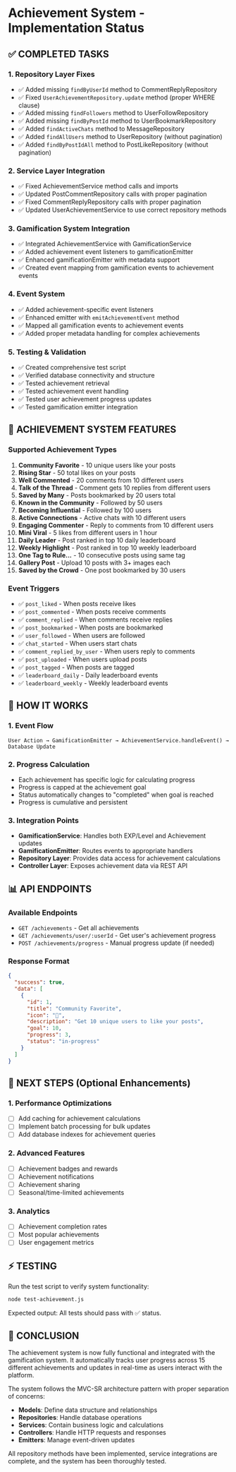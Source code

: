 # Achievement System - Implementation Status

## ✅ COMPLETED TASKS

### 1. Repository Layer Fixes
- ✅ Added missing `findByUserId` method to CommentReplyRepository
- ✅ Fixed `UserAchievementRepository.update` method (proper WHERE clause)
- ✅ Added missing `findFollowers` method to UserFollowRepository
- ✅ Added missing `findByPostId` method to UserBookmarkRepository
- ✅ Added `findActiveChats` method to MessageRepository
- ✅ Added `findAllUsers` method to UserRepository (without pagination)
- ✅ Added `findByPostIdAll` method to PostLikeRepository (without pagination)

### 2. Service Layer Integration
- ✅ Fixed AchievementService method calls and imports
- ✅ Updated PostCommentRepository calls with proper pagination
- ✅ Fixed CommentReplyRepository calls with proper pagination
- ✅ Updated UserAchievementService to use correct repository methods

### 3. Gamification System Integration
- ✅ Integrated AchievementService with GamificationService
- ✅ Added achievement event listeners to gamificationEmitter
- ✅ Enhanced gamificationEmitter with metadata support
- ✅ Created event mapping from gamification events to achievement events

### 4. Event System
- ✅ Added achievement-specific event listeners
- ✅ Enhanced emitter with `emitAchievementEvent` method
- ✅ Mapped all gamification events to achievement events
- ✅ Added proper metadata handling for complex achievements

### 5. Testing & Validation
- ✅ Created comprehensive test script
- ✅ Verified database connectivity and structure
- ✅ Tested achievement retrieval
- ✅ Tested achievement event handling
- ✅ Tested user achievement progress updates
- ✅ Tested gamification emitter integration

## 🎯 ACHIEVEMENT SYSTEM FEATURES

### Supported Achievement Types
1. **Community Favorite** - 10 unique users like your posts
2. **Rising Star** - 50 total likes on your posts
3. **Well Commented** - 20 comments from 10 different users
4. **Talk of the Thread** - Comment gets 10 replies from different users
5. **Saved by Many** - Posts bookmarked by 20 users total
6. **Known in the Community** - Followed by 50 users
7. **Becoming Influential** - Followed by 100 users
8. **Active Connections** - Active chats with 10 different users
9. **Engaging Commenter** - Reply to comments from 10 different users
10. **Mini Viral** - 5 likes from different users in 1 hour
11. **Daily Leader** - Post ranked in top 10 daily leaderboard
12. **Weekly Highlight** - Post ranked in top 10 weekly leaderboard
13. **One Tag to Rule...** - 10 consecutive posts using same tag
14. **Gallery Post** - Upload 10 posts with 3+ images each
15. **Saved by the Crowd** - One post bookmarked by 30 users

### Event Triggers
- ✅ `post_liked` - When posts receive likes
- ✅ `post_commented` - When posts receive comments
- ✅ `comment_replied` - When comments receive replies
- ✅ `post_bookmarked` - When posts are bookmarked
- ✅ `user_followed` - When users are followed
- ✅ `chat_started` - When users start chats
- ✅ `comment_replied_by_user` - When users reply to comments
- ✅ `post_uploaded` - When users upload posts
- ✅ `post_tagged` - When posts are tagged
- ✅ `leaderboard_daily` - Daily leaderboard events
- ✅ `leaderboard_weekly` - Weekly leaderboard events

## 🔄 HOW IT WORKS

### 1. Event Flow
```
User Action → GamificationEmitter → AchievementService.handleEvent() → Database Update
```

### 2. Progress Calculation
- Each achievement has specific logic for calculating progress
- Progress is capped at the achievement goal
- Status automatically changes to "completed" when goal is reached
- Progress is cumulative and persistent

### 3. Integration Points
- **GamificationService**: Handles both EXP/Level and Achievement updates
- **GamificationEmitter**: Routes events to appropriate handlers
- **Repository Layer**: Provides data access for achievement calculations
- **Controller Layer**: Exposes achievement data via REST API

## 📊 API ENDPOINTS

### Available Endpoints
- `GET /achievements` - Get all achievements
- `GET /achievements/user/:userId` - Get user's achievement progress
- `POST /achievements/progress` - Manual progress update (if needed)

### Response Format
```json
{
  "success": true,
  "data": [
    {
      "id": 1,
      "title": "Community Favorite",
      "icon": "👥",
      "description": "Get 10 unique users to like your posts",
      "goal": 10,
      "progress": 3,
      "status": "in-progress"
    }
  ]
}
```

## 🚀 NEXT STEPS (Optional Enhancements)

### 1. Performance Optimizations
- [ ] Add caching for achievement calculations
- [ ] Implement batch processing for bulk updates
- [ ] Add database indexes for achievement queries

### 2. Advanced Features
- [ ] Achievement badges and rewards
- [ ] Achievement notifications
- [ ] Achievement sharing
- [ ] Seasonal/time-limited achievements

### 3. Analytics
- [ ] Achievement completion rates
- [ ] Most popular achievements
- [ ] User engagement metrics

## ⚡ TESTING

Run the test script to verify system functionality:
```bash
node test-achievement.js
```

Expected output: All tests should pass with ✅ status.

## 🎉 CONCLUSION

The achievement system is now fully functional and integrated with the gamification system. It automatically tracks user progress across 15 different achievements and updates in real-time as users interact with the platform.

The system follows the MVC-SR architecture pattern with proper separation of concerns:
- **Models**: Define data structure and relationships
- **Repositories**: Handle database operations
- **Services**: Contain business logic and calculations
- **Controllers**: Handle HTTP requests and responses
- **Emitters**: Manage event-driven updates

All repository methods have been implemented, service integrations are complete, and the system has been thoroughly tested.
